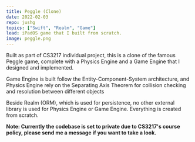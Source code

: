 ```yaml
---
title: Peggle (Clone)
date: 2022-02-03
repo: jushg
topics: ["Swift", "Realm", "Game"]
lead: iPadOS game that I built from scratch.
image: peggle.png
---
```


Built as part of CS3217 individual project, this is a clone of the 
famous Peggle game, complete with a Physics Engine and a Game Engine that I designed and implemented.

Game Engine is built follow the Entity-Component-System architecture, and Physics Engine rely on the Separating Axis Theorem for collision checking and resolution between different objects

Beside Realm (ORM), which is used for persistence, no other external library is used for Physics Engine or Game Engine. Everything is created from scratch.


**Note: Currently the codebase is set to private due to CS3217's course policy, please send me a message if you want to take a look.**

<!-- **Links: [GitHub](https://github.com/jushg/CloudJumpers),
[Crates.io](https://crates.io/crates/bore-cli),
[Documentation](https://docs.rs/bore-cli)** -->